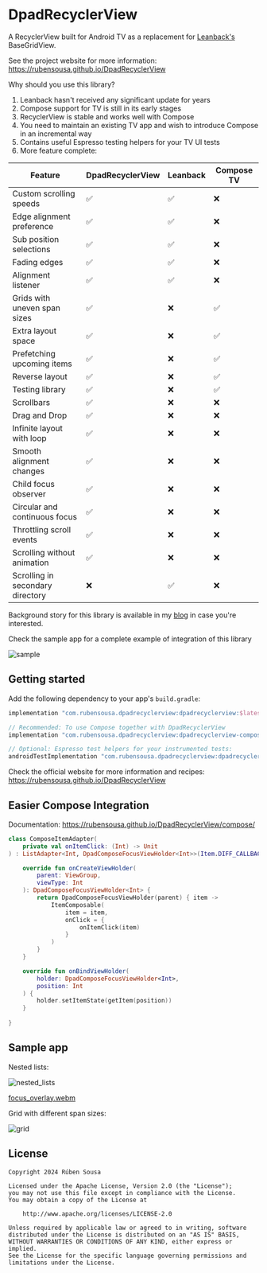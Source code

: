 # DpadRecyclerView

A RecyclerView built for Android TV as a replacement for [Leanback's](https://developer.android.com/jetpack/androidx/releases/leanback) BaseGridView.

See the project website for more information: https://rubensousa.github.io/DpadRecyclerView

Why should you use this library?

1. Leanback hasn't received any significant update for years
2. Compose support for TV is still in its early stages
3. RecyclerView is stable and works well with Compose
4. You need to maintain an existing TV app and wish to introduce Compose in an incremental way
5. Contains useful Espresso testing helpers for your TV UI tests
6. More feature complete:

| Feature                          | DpadRecyclerView | Leanback | Compose TV |
|----------------------------------|------------------|----------|------------|
| Custom scrolling speeds          | ✅                | ✅        | ❌          |
| Edge alignment preference        | ✅                | ✅        | ❌          |
| Sub position selections          | ✅                | ✅        | ❌          |
| Fading edges                     | ✅                | ✅        | ❌          |
| Alignment listener               | ✅                | ✅        | ❌          |
| Grids with uneven span sizes     | ✅                | ❌        | ✅          |
| Extra layout space               | ✅                | ❌        | ✅          |
| Prefetching upcoming items       | ✅                | ❌        | ✅          |
| Reverse layout                   | ✅                | ❌        | ✅          |
| Testing library                  | ✅                | ❌        | ✅          |
| Scrollbars                       | ✅                | ❌        | ❌          |
| Drag and Drop                    | ✅                | ❌        | ❌          |
| Infinite layout with loop        | ✅                | ❌        | ❌          |
| Smooth alignment changes         | ✅                | ❌        | ❌          |
| Child focus observer             | ✅                | ❌        | ❌          |
| Circular and continuous focus    | ✅                | ❌        | ❌          |
| Throttling scroll events         | ✅                | ❌        | ❌          |
| Scrolling without animation      | ✅                | ❌        | ❌          |
| Scrolling in secondary directory | ❌                | ✅        | ❌          |


Background story for this library is available in my [blog](https://rubensousa.com/2022/11/08/dpadrecyclerview/) in case you're interested.

Check the sample app for a complete example of integration of this library


![sample](https://github.com/rubensousa/DpadRecyclerView/blob/master/assets/sample_cover.png?raw=true)

## Getting started

Add the following dependency to your app's `build.gradle`:

```groovy
implementation "com.rubensousa.dpadrecyclerview:dpadrecyclerview:$latestVersion"

// Recommended: To use Compose together with DpadRecyclerView
implementation "com.rubensousa.dpadrecyclerview:dpadrecyclerview-compose:$latestVersion"

// Optional: Espresso test helpers for your instrumented tests:
androidTestImplementation "com.rubensousa.dpadrecyclerview:dpadrecyclerview-testing:$latestVersion"
```

Check the official website for more information and recipes: https://rubensousa.github.io/DpadRecyclerView

## Easier Compose Integration

Documentation: https://rubensousa.github.io/DpadRecyclerView/compose/

```kotlin
class ComposeItemAdapter(
    private val onItemClick: (Int) -> Unit
) : ListAdapter<Int, DpadComposeFocusViewHolder<Int>>(Item.DIFF_CALLBACK) {

    override fun onCreateViewHolder(
        parent: ViewGroup,
        viewType: Int
    ): DpadComposeFocusViewHolder<Int> {
        return DpadComposeFocusViewHolder(parent) { item ->
            ItemComposable(
                item = item,
                onClick = {
                    onItemClick(item)
                }
            )
        }
    }

    override fun onBindViewHolder(
        holder: DpadComposeFocusViewHolder<Int>, 
        position: Int
    ) {
        holder.setItemState(getItem(position))
    }
    
}
```

## Sample app

Nested lists:

![nested_lists](https://github.com/rubensousa/DpadRecyclerView/blob/master/assets/sample_nested_lists.png?raw=true)

[focus_overlay.webm](https://user-images.githubusercontent.com/10662096/219993088-c292de23-0c65-48fb-bde0-ea5ddf9b3bd4.webm)

Grid with different span sizes:

![grid](https://github.com/rubensousa/DpadRecyclerView/blob/master/assets/sample_grid.png?raw=true)


## License

    Copyright 2024 Rúben Sousa
    
    Licensed under the Apache License, Version 2.0 (the "License");
    you may not use this file except in compliance with the License.
    You may obtain a copy of the License at
    
        http://www.apache.org/licenses/LICENSE-2.0
    
    Unless required by applicable law or agreed to in writing, software
    distributed under the License is distributed on an "AS IS" BASIS,
    WITHOUT WARRANTIES OR CONDITIONS OF ANY KIND, either express or implied.
    See the License for the specific language governing permissions and
    limitations under the License.


